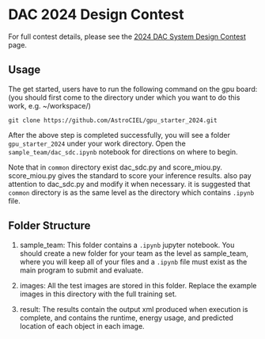 # DAC 2024 Design Contest

For full contest details, please see the [2024 DAC System Design Contest](https://pku-sec-lab.github.io/dac-sdc-2024/info/) page.

## Usage
The get started, users have to run the following command on the gpu board:
(you should first come to the directory under which you want to do this work, e.g. ~/workspace/)

```shell
git clone https://github.com/AstroCIEL/gpu_starter_2024.git
```

After the above step is completed successfully, you will see a folder `gpu_starter_2024` under your work
directory.  Open the `sample_team/dac_sdc.ipynb` notebook for directions on where to begin.

Note that in `common` directory exist dac_sdc.py and score_miou.py. score_miou.py gives the standard to score your inference results. also pay attention to dac_sdc.py and modify it when necessary. it is suggested that `common` directory is as the same level as the directory which contains `.ipynb` file.

## Folder Structure

1. sample_team: This folder contains a `.ipynb` jupyter notebook. You should create a new folder for your team as the level as sample_team, where you will keep all of your files and a `.ipynb` file must exist as the main program to submit and evaluate.

2. images: All the test images are stored in this folder.  Replace the example images in this directory with the full training set.

3. result: The results contain the output xml produced when execution is complete, and contains the runtime, energy usage, and predicted location of each object in each image.


